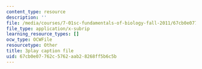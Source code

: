 ```yaml
---
content_type: resource
description: ''
file: /media/courses/7-01sc-fundamentals-of-biology-fall-2011/67cb0e07762c5762aab28268ff5b6c5b_TnpCMgtDPgk.vtt
file_type: application/x-subrip
learning_resource_types: []
ocw_type: OCWFile
resourcetype: Other
title: 3play caption file
uid: 67cb0e07-762c-5762-aab2-8268ff5b6c5b
---
```

